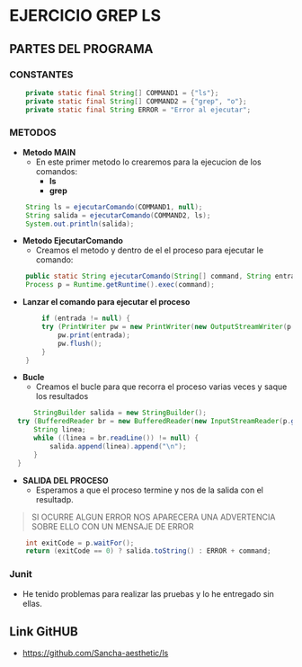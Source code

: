 # EJERCICIO GREP LS

## PARTES DEL PROGRAMA

### CONSTANTES
```java 
    private static final String[] COMMAND1 = {"ls"};
    private static final String[] COMMAND2 = {"grep", "o"};
    private static final String ERROR = "Error al ejecutar";
```

### METODOS

- **Metodo MAIN**
    - En este primer metodo lo crearemos para la ejecucion de los comandos:
      - **ls**
      - **grep**
```java 
    String ls = ejecutarComando(COMMAND1, null);
    String salida = ejecutarComando(COMMAND2, ls);
    System.out.println(salida);
```

- **Metodo EjecutarComando**
  - Creamos el metodo y dentro de el el proceso para ejecutar le comando:
``` java
    public static String ejecutarComando(String[] command, String entrada) throws Exception {
    Process p = Runtime.getRuntime().exec(command);
```
  - **Lanzar el comando para ejecutar el proceso**

```java
        if (entrada != null) {
        try (PrintWriter pw = new PrintWriter(new OutputStreamWriter(p.getOutputStream()))) {
            pw.print(entrada);
            pw.flush();
        }
    }
```

  - **Bucle**
    - Creamos el bucle para que recorra el proceso varias veces y saque los resultados
  ```java
        StringBuilder salida = new StringBuilder();
    try (BufferedReader br = new BufferedReader(new InputStreamReader(p.getInputStream()))) {
        String linea;
        while ((linea = br.readLine()) != null) {
            salida.append(linea).append("\n");
        }
    }
  ```
  - **SALIDA DEL PROCESO**
    - Esperamos a que el proceso termine y nos de la salida con el resultadp.

  >SI OCURRE ALGUN ERROR NOS APARECERA UNA ADVERTENCIA SOBRE ELLO CON UN MENSAJE DE ERROR

```java 
    int exitCode = p.waitFor();
    return (exitCode == 0) ? salida.toString() : ERROR + command;
```
### Junit
- He tenido problemas para realizar las pruebas y lo he entregado sin ellas.

## Link GitHUB

- https://github.com/Sancha-aesthetic/ls